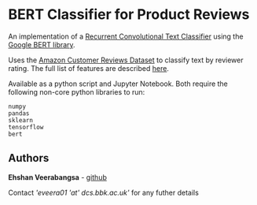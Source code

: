 # BERT Classifier for Product Reviews

An implementation of a [Recurrent Convolutional Text Classifier](https://dl.acm.org/citation.cfm?id=2886636) using the [Google BERT library](https://ai.googleblog.com/2018/11/open-sourcing-bert-state-of-art-pre.html). 

Uses the [Amazon Customer Reviews Dataset](https://s3.amazonaws.com/amazon-reviews-pds/readme.html) to classify text by reviewer rating. The full list of features are described [here](https://s3.amazonaws.com/amazon-reviews-pds/tsv/index.txt).


Available as a python script and Jupyter Notebook. Both require the following non-core python libraries to run: 

```
numpy
pandas 
sklearn
tensorflow
bert
```

## Authors

**Ehshan Veerabangsa** - [github](https://github.com/ehshan)

Contact *'eveera01 'at' dcs.bbk.ac.uk'* for any futher details 

